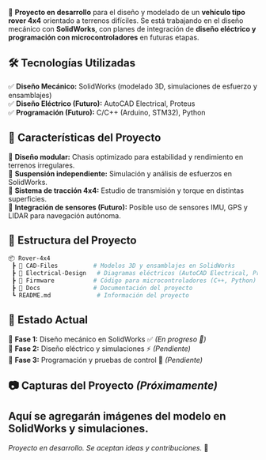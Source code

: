 🚀 **Proyecto en desarrollo** para el diseño y modelado de un **vehículo tipo rover 4x4** orientado a terrenos difíciles. Se está trabajando en el diseño mecánico con **SolidWorks**, con planes de integración de **diseño eléctrico y programación con microcontroladores** en futuras etapas.

## 🛠️ Tecnologías Utilizadas
✅ **Diseño Mecánico:** SolidWorks (modelado 3D, simulaciones de esfuerzo y ensamblajes)  
✅ **Diseño Eléctrico (Futuro):** AutoCAD Electrical, Proteus  
✅ **Programación (Futuro):** C/C++ (Arduino, STM32), Python  

## 📌 Características del Proyecto
🔹 **Diseño modular:** Chasis optimizado para estabilidad y rendimiento en terrenos irregulares.  
🔹 **Suspensión independiente:** Simulación y análisis de esfuerzos en SolidWorks.  
🔹 **Sistema de tracción 4x4:** Estudio de transmisión y torque en distintas superficies.  
🔹 **Integración de sensores (Futuro):** Posible uso de sensores IMU, GPS y LIDAR para navegación autónoma.  

## 📂 Estructura del Proyecto
```bash
📦 Rover-4x4
 ┣ 📂 CAD-Files          # Modelos 3D y ensamblajes en SolidWorks
 ┣ 📂 Electrical-Design   # Diagramas eléctricos (AutoCAD Electrical, Proteus)
 ┣ 📂 Firmware           # Código para microcontroladores (C++, Python)
 ┣ 📂 Docs               # Documentación del proyecto
 ┗ README.md             # Información del proyecto
```

## 🚧 Estado Actual
📌 **Fase 1:** Diseño mecánico en SolidWorks ✅ *(En progreso 🚀)*  
📌 **Fase 2:** Diseño eléctrico y simulaciones ⚡ *(Pendiente)*  
📌 **Fase 3:** Programación y pruebas de control 🔧 *(Pendiente)*  

## 📷 Capturas del Proyecto *(Próximamente)*
Aquí se agregarán imágenes del modelo en SolidWorks y simulaciones.  
---
_Proyecto en desarrollo. Se aceptan ideas y contribuciones._ 🚀

